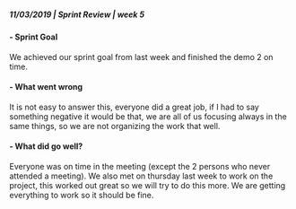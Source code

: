 ##### **11/03/2019  |  Sprint Review  |  week 5**

#### - Sprint Goal
We achieved our sprint goal from last week and finished the demo 2 on time.

#### - What went wrong
It is not easy to answer this, 
everyone did a great job, 
if I had to say something negative it would be that,
we are all of us focusing always in the same things,
so we are not organizing the work that well.

#### - What did go well?
Everyone was on time in the meeting (except the 2 persons who never attended a meeting).
We also met on thursday last week to work on the project, this worked out great so we will try to do this more.
We are getting everything to work so it should be fine.
